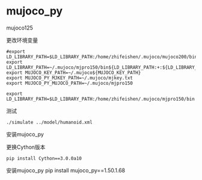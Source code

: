 # mujoco_py

mujoco125

更改环境变量


```
#export LD_LIBRARY_PATH=$LD_LIBRARY_PATH:/home/zhifeishen/.mujoco/mujoco200/bin
export LD_LIBRARY_PATH=~/.mujoco/mjpro150/bin${LD_LIBRARY_PATH:+:${LD_LIBRARY_PATH}}
export MUJOCO_KEY_PATH=~/.mujoco${MUJOCO_KEY_PATH}
export MUJOCO_PY_MJKEY_PATH=~/.mujoco/mjkey.txt
export MUJOCO_PY_MUJOCO_PATH=~/.mujoco/mjpro150

export LD_LIBRARY_PATH=$LD_LIBRARY_PATH:/home/zhifeishen/.mujoco/mjpro150/bin
```

测试

```
./simulate ../model/humanoid.xml
```

安装mujoco_py

更换Cython版本
```
pip install Cython==3.0.0a10
```

安装mujoco_py
pip install mujoco_py==1.50.1.68

